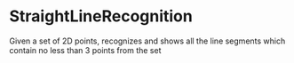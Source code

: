 # StraightLineRecognition
Given a set of 2D points, recognizes and shows all the line segments which contain no less than 3 points from the set
